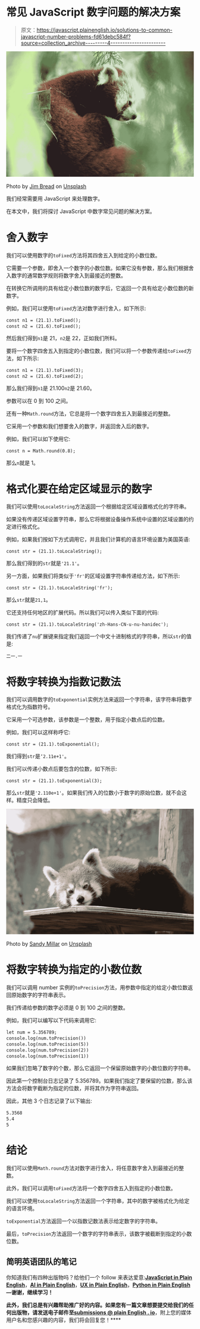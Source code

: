 # 常见 JavaScript 数字问题的解决方案

> 原文：<https://javascript.plainenglish.io/solutions-to-common-javascript-number-problems-fd61debc584f?source=collection_archive---------4----------------------->

![](img/57e70e30363026967382466a284fdc43.png)

Photo by [Jim Bread](https://unsplash.com/@jim_bread?utm_source=medium&utm_medium=referral) on [Unsplash](https://unsplash.com?utm_source=medium&utm_medium=referral)

我们经常需要用 JavaScript 来处理数字。

在本文中，我们将探讨 JavaScript 中数字常见问题的解决方案。

# 舍入数字

我们可以使用数字的`toFixed`方法将其四舍五入到给定的小数位数。

它需要一个参数，即舍入一个数字的小数位数。如果它没有参数，那么我们根据舍入数字的通常数学规则将数字舍入到最接近的整数。

在转换它所调用的具有给定小数位数的数字后，它返回一个具有给定小数位数的新数字。

例如，我们可以使用`toFixed`方法对数字进行舍入，如下所示:

```
const n1 = (21.1).toFixed();
const n2 = (21.6).toFixed();
```

然后我们得到`n1`是 21，`n2`是 22，正如我们所料。

要将一个数字四舍五入到指定的小数位数，我们可以将一个参数传递给`toFixed`方法，如下所示:

```
const n1 = (21.1).toFixed(3);
const n2 = (21.6).toFixed(2);
```

那么我们得到`n1`是 21.100`n2`是 21.60。

参数可以在 0 到 100 之间。

还有一种`Math.round`方法，它总是将一个数字四舍五入到最接近的整数。

它采用一个参数和我们想要舍入的数字，并返回舍入后的数字。

例如，我们可以如下使用它:

```
const n = Math.round(0.8);
```

那么`n`就是 1。

# 格式化要在给定区域显示的数字

我们可以使用`toLocaleString`方法返回一个根据给定区域设置格式化的字符串。

如果没有传递区域设置字符串，那么它将根据设备操作系统中设置的区域设置的约定进行格式化。

例如，如果我们按如下方式调用它，并且我们计算机的语言环境设置为美国英语:

```
const str = (21.1).toLocaleString();
```

那么我们得到的`str`就是`'21.1'`。

另一方面，如果我们将类似于`'fr'`的区域设置字符串传递给方法，如下所示:

```
const str = (21.1).toLocaleString('fr');
```

那么`str`就是`21,1`。

它还支持任何地区的扩展代码。所以我们可以传入类似下面的代码:

```
const str = (21.1).toLocaleString('zh-Hans-CN-u-nu-hanidec');
```

我们传递了`nu`扩展键来指定我们返回一个中文十进制格式的字符串，所以`str`的值是:

```
二一.一
```

# 将数字转换为指数记数法

我们可以调用数字的`toExponential`实例方法来返回一个字符串，该字符串将数字格式化为指数符号。

它采用一个可选参数，该参数是一个整数，用于指定小数点后的位数。

例如，我们可以这样称呼它:

```
const str = (21.1).toExponential();
```

我们得到`str`是`‘2.11e+1'`。

我们可以传递小数点后要包含的位数，如下所示:

```
const str = (21.1).toExponential(3);
```

那么`str`就是`'2.110e+1'`。如果我们传入的位数小于数字的原始位数，就不会这样。精度只会降低。

![](img/3eb9bbd4d11f70e399f4bcb741267749.png)

Photo by [Sandy Millar](https://unsplash.com/@sandym10?utm_source=medium&utm_medium=referral) on [Unsplash](https://unsplash.com?utm_source=medium&utm_medium=referral)

# 将数字转换为指定的小数位数

我们可以调用 number 实例的`toPrecision`方法，用参数中指定的给定小数位数返回原始数字的字符串表示。

我们传递给参数的数字必须是 0 到 100 之间的整数。

例如，我们可以编写以下代码来调用它:

```
let num = 5.356789;
console.log(num.toPrecision())    
console.log(num.toPrecision(5))   
console.log(num.toPrecision(2))   
console.log(num.toPrecision(1))
```

如果我们忽略了数字的个数，那么它返回一个保留原始数字的小数位数的字符串。

因此第一个控制台日志记录了 5.356789。如果我们指定了要保留的位数，那么该方法会将数字截断为指定的位数，并将其作为字符串返回。

因此，其他 3 个日志记录了以下输出:

```
5.3568
5.4
5
```

# 结论

我们可以使用`Math.round`方法对数字进行舍入，将任意数字舍入到最接近的整数。

此外，我们可以调用`toFixed`方法将一个数字四舍五入到指定的小数位数。

我们可以使用`toLocaleString`方法返回一个字符串，其中的数字被格式化为给定的语言环境。

`toExponential`方法返回一个以指数记数法表示给定数字的字符串。

最后，`toPrecision`方法返回一个数字的字符串表示，该数字被截断到指定的小数位数。

## **简明英语团队的笔记**

你知道我们有四种出版物吗？给他们一个 follow 来表达爱意:[**JavaScript in Plain English**](https://medium.com/javascript-in-plain-english)，[**AI in Plain English**](https://medium.com/ai-in-plain-english)，[**UX in Plain English**](https://medium.com/ux-in-plain-english)，[**Python in Plain English**](https://medium.com/python-in-plain-english)**—谢谢，继续学习！**

**此外，我们总是有兴趣帮助推广好的内容。如果您有一篇文章想要提交给我们的任何出版物，请发送电子邮件至[**submissions @ plain English . io**](mailto:submissions@plainenglish.io)**，附上您的媒体用户名和您感兴趣的内容，我们将会回复您！****